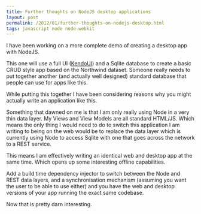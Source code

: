 ```yaml
---
title: Further thoughts on NodeJS desktop applications
layout: post
permalink: /2012/01/further-thoughts-on-nodejs-desktop.html
tags: javascript node node-webkit
---
```



I have been working on a more complete demo of creating a desktop app with NodeJS.  
 
This one will use a full UI ([KendoUI](http://www.kendoui.com/)) and a Sqlite database to create a basic CRUD style app based on the Northwind dataset. Someone really needs to put together another (and actually well designed) standard database that people can use for apps like this.  
 
While putting this together I have been considering reasons why you might actually write an application like this.  
 
Something that dawned on me is that I am only really using Node in a very thin data layer. My Views and View Models are all standard HTML/JS. Which means the only thing I would need to do to switch this application I am writing to being on the web would be to replace the data layer which is currently using Node to access Sqlite with one that goes across the network to a REST service.  
 
This means I am effectively writing an identical web and desktop app at the same time. Which opens up some interesting offline capabilities.  
 
Add a build time dependency injector to switch between the Node and REST data layers, and a synchronisation mechanism (assuming you want the user to be able to use either) and you have the web and desktop versions of your app running the exact same codebase.  
 
Now that is pretty darn interesting.  
  